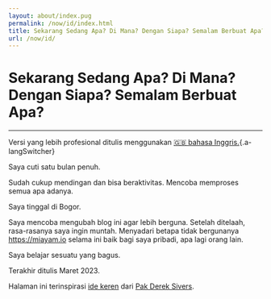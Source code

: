 ```yaml
---
layout: about/index.pug
permalink: /now/id/index.html
title: Sekarang Sedang Apa? Di Mana? Dengan Siapa? Semalam Berbuat Apa?
url: /now/id/
---
```


# Sekarang Sedang Apa? Di Mana? Dengan Siapa? Semalam Berbuat Apa?
-----------------------------------------------------------------

Versi yang lebih profesional ditulis menggunakan [🇬🇧 bahasa Inggris.](/now/){.a-langSwitcher}

Saya cuti satu bulan penuh.

Sudah cukup mendingan dan bisa beraktivitas. Mencoba memproses semua apa adanya.

Saya tinggal di Bogor.

Saya mencoba mengubah blog ini agar lebih berguna. Setelah ditelaah, rasa-rasanya saya ingin muntah. Menyadari betapa
tidak bergunanya https://miayam.io selama ini baik bagi saya pribadi, apa lagi orang lain. 

Saya belajar sesuatu yang bagus.

Terakhir ditulis Maret 2023.

Halaman ini terinspirasi [ide keren](https://sive.rs/now/) dari [Pak Derek Sivers](https://sive.rs).
